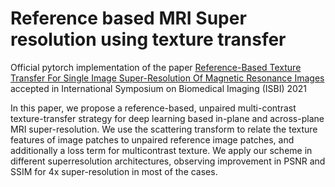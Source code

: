 # Reference based MRI Super resolution using texture transfer
Official pytorch implementation of the paper [Reference-Based Texture Transfer For Single Image Super-Resolution Of Magnetic Resonance Images](https://ieeexplore.ieee.org/document/9433961) accepted in International Symposium on Biomedical Imaging (ISBI) 2021

In this paper, we propose a reference-based, unpaired multi-contrast texture-transfer strategy for deep learning based in-plane and across-plane MRI super-resolution. 
We use the scattering transform to relate the texture features of image patches to unpaired reference image patches, and additionally a loss term for multicontrast texture.
We apply our scheme in different superresolution architectures, observing improvement in PSNR and SSIM for 4x super-resolution in most of the cases.

